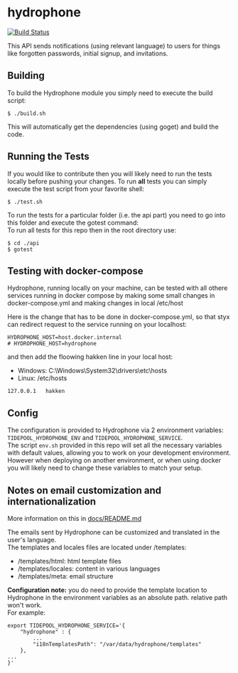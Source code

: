 hydrophone
==========

[![Build Status](https://travis-ci.com/tidepool-org/hydrophone.png)](https://travis-ci.com/tidepool-org/hydrophone)

This API sends notifications (using relevant language) to users for things like forgotten passwords, initial signup, and invitations.  

## Building
To build the Hydrophone module you simply need to execute the build script:  

```
$ ./build.sh
```
This will automatically get the dependencies (using goget) and build the code. 


## Running the Tests
If you would like to contribute then you will likely need to run the tests locally before pushing your changes. 
To run **all** tests you can simply execute the test script from your favorite shell:

`$ ./test.sh`  

To run the tests for a particular folder (i.e. the api part) you need to go into this folder and execute the gotest command:  
To run all tests for this repo then in the root directory use:

```
$ cd ./api
$ gotest
```

## Testing with docker-compose 

Hydrophone, running locally on your machine, can be tested with all othere services running in docker compose by making some small changes in docker-compose.yml and making changes in local /etc/host

Here is the change that has to be done in docker-compose.yml, so that styx can redirect request to the service running on your localhost: 
```
HYDROPHONE_HOST=host.docker.internal
# HYDROPHONE_HOST=hydrophone
```

and then add the floowing hakken line in your local host:
- Windows: C:\Windows\System32\drivers\etc\hosts
- Linux: /etc/hosts

```
127.0.0.1   hakken
```

## Config
The configuration is provided to Hydrophone via 2 environment variables: `TIDEPOOL_HYDROPHONE_ENV` and `TIDEPOOL_HYDROPHONE_SERVICE`.  
The script `env.sh` provided in this repo will set all the necessary variables with default values, allowing you to work on your development environment. However when deploying on another environment, or when using docker you will likely need to change these variables to match your setup.  

## Notes on email customization and internationalization
More information on this in [docs/README.md](docs/README.md)

The emails sent by Hydrophone can be customized and translated in the user's language.  
The templates and locales files are located under /templates:
* /templates/html: html template files
* /templates/locales: content in various languages
* /templates/meta: email structure

**Configuration note:** you do need to provide the template location to Hydrophone in the environment variables as an absolute path. relative path won't work.  
For example:  
```
export TIDEPOOL_HYDROPHONE_SERVICE='{
    "hydrophone" : {
        ...
        "i18nTemplatesPath": "/var/data/hydrophone/templates"
    },
...
}'
```
